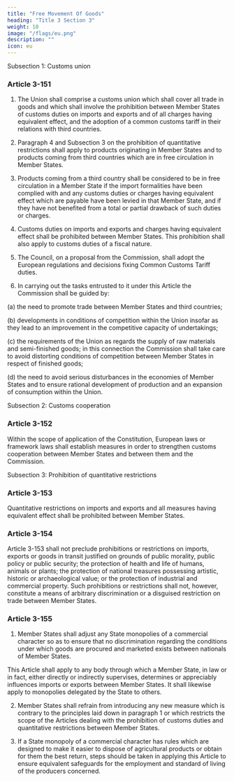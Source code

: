 ```yaml
---
title: "Free Movement Of Goods"
heading: "Title 3 Section 3"
weight: 10
image: "/flags/eu.png"
description: ""
icon: eu
---
```



Subsection 1: Customs union

### Article 3-151

1. The Union shall comprise a customs union which shall cover all trade in goods and which shall
involve the prohibition between Member States of customs duties on imports and exports and of all
charges having equivalent effect, and the adoption of a common customs tariff in their relations with
third countries.

2. Paragraph 4 and Subsection 3 on the prohibition of quantitative restrictions shall apply to
products originating in Member States and to products coming from third countries which are in free
circulation in Member States.

3. Products coming from a third country shall be considered to be in free circulation in a
Member State if the import formalities have been complied with and any customs duties or charges
having equivalent effect which are payable have been levied in that Member State, and if they have
not benefited from a total or partial drawback of such duties or charges.

4. Customs duties on imports and exports and charges having equivalent effect shall be prohibited
between Member States. This prohibition shall also apply to customs duties of a fiscal nature.

5. The Council, on a proposal from the Commission, shall adopt the European regulations and
decisions fixing Common Customs Tariff duties.

6. In carrying out the tasks entrusted to it under this Article the Commission shall be guided by:

(a) the need to promote trade between Member States and third countries;

(b) developments in conditions of competition within the Union insofar as they lead to an
improvement in the competitive capacity of undertakings;

(c) the requirements of the Union as regards the supply of raw materials and semi-finished goods; in
this connection the Commission shall take care to avoid distorting conditions of competition
between Member States in respect of finished goods;

(d) the need to avoid serious disturbances in the economies of Member States and to ensure rational
development of production and an expansion of consumption within the Union.

Subsection 2: Customs cooperation

### Article 3-152 

Within the scope of application of the Constitution, European laws or framework laws shall establish
measures in order to strengthen customs cooperation between Member States and between them and
the Commission.

Subsection 3: Prohibition of quantitative restrictions

### Article 3-153 

Quantitative restrictions on imports and exports and all measures having equivalent effect shall be
prohibited between Member States.

###  Article 3-154

Article 3-153 shall not preclude prohibitions or restrictions on imports, exports or goods in transit
justified on grounds of public morality, public policy or public security; the protection of health and
life of humans, animals or plants; the protection of national treasures possessing artistic, historic or
archaeological value; or the protection of industrial and commercial property. Such prohibitions or
restrictions shall not, however, constitute a means of arbitrary discrimination or a disguised
restriction on trade between Member States.

### Article 3-155

1. Member States shall adjust any State monopolies of a commercial character so as to ensure that
no discrimination regarding the conditions under which goods are procured and marketed exists
between nationals of Member States.

This Article shall apply to any body through which a Member State, in law or in fact, either directly or
indirectly supervises, determines or appreciably influences imports or exports between
Member States. It shall likewise apply to monopolies delegated by the State to others.

2. Member States shall refrain from introducing any new measure which is contrary to the
principles laid down in paragraph 1 or which restricts the scope of the Articles dealing with the
prohibition of customs duties and quantitative restrictions between Member States.

3. If a State monopoly of a commercial character has rules which are designed to make it easier to
dispose of agricultural products or obtain for them the best return, steps should be taken in applying
this Article to ensure equivalent safeguards for the employment and standard of living of the
producers concerned.


